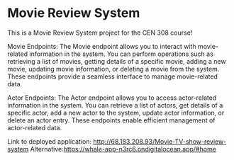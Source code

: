<h1>Movie Review System </h1>

This is a Movie Review System  project for the CEN 308 course! 

Movie Endpoints:
The Movie endpoint allows you to interact with movie-related information in the system. You can perform operations such as retrieving a list of movies, getting details of a specific movie, adding a new movie, updating movie information, or deleting a movie from the system. These endpoints provide a seamless interface to manage movie-related data.

Actor Endpoints:
The Actor endpoint allows you to access actor-related information in the system. You can retrieve a list of actors, get details of a specific actor, add a new actor to the system, update actor information, or delete an actor entry. These endpoints enable efficient management of actor-related data.

Link to deployed application: http://68.183.208.93/Movie-TV-show-review-system
Alternative:https://whale-app-n3rc6.ondigitalocean.app/#home
